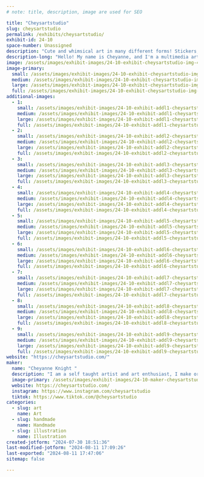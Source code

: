 ```yaml
---
# note: title, description, image are used for SEO

title: "Cheysartstudio"
slug: cheysartstudio
permalink: /exhibits/cheysartstudio/
exhibit-id: 24-10
space-number: Unassigned
description: "Cute and whimsical art in many different forms! Stickers,prints,stuffed animals, paintings and more!"
description-long: "Hello! My name is Cheyanne, and I'm a multimedia artist that creates cute and whimsical art of original characters, like my “monster potions” and my fruit basket Dino's, my art comes in many different forms, Stickers, paintings, keychains, even crocheted stuffed animals and so much more! I also create some fan art based off my favorite anime’s and video games. "
image: /assets/images/exhibit-images/24-10-exhibit-cheysartstudio-img-4734-large.jpeg
image-primary: 
  small: /assets/images/exhibit-images/24-10-exhibit-cheysartstudio-img-4734-small.jpeg
  medium: /assets/images/exhibit-images/24-10-exhibit-cheysartstudio-img-4734-medium.jpeg
  large: /assets/images/exhibit-images/24-10-exhibit-cheysartstudio-img-4734-large.jpeg
  full: /assets/images/exhibit-images/24-10-exhibit-cheysartstudio-img-4734-full.jpeg
additional-images: 
  - 1:
    small: /assets/images/exhibit-images/24-10-exhibit-addl1-cheysartstudio-093b6691-2878-49e4-8f6f-e2653c10ac58-small.jpeg
    medium: /assets/images/exhibit-images/24-10-exhibit-addl1-cheysartstudio-093b6691-2878-49e4-8f6f-e2653c10ac58-medium.jpeg
    large: /assets/images/exhibit-images/24-10-exhibit-addl1-cheysartstudio-093b6691-2878-49e4-8f6f-e2653c10ac58-large.jpeg
    full: /assets/images/exhibit-images/24-10-exhibit-addl1-cheysartstudio-093b6691-2878-49e4-8f6f-e2653c10ac58-full.jpeg
  - 2:
    small: /assets/images/exhibit-images/24-10-exhibit-addl2-cheysartstudio-cb28b92e-6c9e-401e-b413-c473e1be5ce7-small.jpeg
    medium: /assets/images/exhibit-images/24-10-exhibit-addl2-cheysartstudio-cb28b92e-6c9e-401e-b413-c473e1be5ce7-medium.jpeg
    large: /assets/images/exhibit-images/24-10-exhibit-addl2-cheysartstudio-cb28b92e-6c9e-401e-b413-c473e1be5ce7-large.jpeg
    full: /assets/images/exhibit-images/24-10-exhibit-addl2-cheysartstudio-cb28b92e-6c9e-401e-b413-c473e1be5ce7-full.jpeg
  - 3:
    small: /assets/images/exhibit-images/24-10-exhibit-addl3-cheysartstudio-img-4881-small.jpeg
    medium: /assets/images/exhibit-images/24-10-exhibit-addl3-cheysartstudio-img-4881-medium.jpeg
    large: /assets/images/exhibit-images/24-10-exhibit-addl3-cheysartstudio-img-4881-large.jpeg
    full: /assets/images/exhibit-images/24-10-exhibit-addl3-cheysartstudio-img-4881-full.jpeg
  - 4:
    small: /assets/images/exhibit-images/24-10-exhibit-addl4-cheysartstudio-img-4895-small.jpeg
    medium: /assets/images/exhibit-images/24-10-exhibit-addl4-cheysartstudio-img-4895-medium.jpeg
    large: /assets/images/exhibit-images/24-10-exhibit-addl4-cheysartstudio-img-4895-large.jpeg
    full: /assets/images/exhibit-images/24-10-exhibit-addl4-cheysartstudio-img-4895-full.jpeg
  - 5:
    small: /assets/images/exhibit-images/24-10-exhibit-addl5-cheysartstudio-img-4957-small.jpeg
    medium: /assets/images/exhibit-images/24-10-exhibit-addl5-cheysartstudio-img-4957-medium.jpeg
    large: /assets/images/exhibit-images/24-10-exhibit-addl5-cheysartstudio-img-4957-large.jpeg
    full: /assets/images/exhibit-images/24-10-exhibit-addl5-cheysartstudio-img-4957-full.jpeg
  - 6:
    small: /assets/images/exhibit-images/24-10-exhibit-addl6-cheysartstudio-img-4975-small.jpeg
    medium: /assets/images/exhibit-images/24-10-exhibit-addl6-cheysartstudio-img-4975-medium.jpeg
    large: /assets/images/exhibit-images/24-10-exhibit-addl6-cheysartstudio-img-4975-large.jpeg
    full: /assets/images/exhibit-images/24-10-exhibit-addl6-cheysartstudio-img-4975-full.jpeg
  - 7:
    small: /assets/images/exhibit-images/24-10-exhibit-addl7-cheysartstudio-img-4978-small.jpeg
    medium: /assets/images/exhibit-images/24-10-exhibit-addl7-cheysartstudio-img-4978-medium.jpeg
    large: /assets/images/exhibit-images/24-10-exhibit-addl7-cheysartstudio-img-4978-large.jpeg
    full: /assets/images/exhibit-images/24-10-exhibit-addl7-cheysartstudio-img-4978-full.jpeg
  - 8:
    small: /assets/images/exhibit-images/24-10-exhibit-addl8-cheysartstudio-img-5004-small.jpeg
    medium: /assets/images/exhibit-images/24-10-exhibit-addl8-cheysartstudio-img-5004-medium.jpeg
    large: /assets/images/exhibit-images/24-10-exhibit-addl8-cheysartstudio-img-5004-large.jpeg
    full: /assets/images/exhibit-images/24-10-exhibit-addl8-cheysartstudio-img-5004-full.jpeg
  - 9:
    small: /assets/images/exhibit-images/24-10-exhibit-addl9-cheysartstudio-img-5376-small.jpeg
    medium: /assets/images/exhibit-images/24-10-exhibit-addl9-cheysartstudio-img-5376-medium.jpeg
    large: /assets/images/exhibit-images/24-10-exhibit-addl9-cheysartstudio-img-5376-large.jpeg
    full: /assets/images/exhibit-images/24-10-exhibit-addl9-cheysartstudio-img-5376-full.jpeg
website: "https://cheysartstudio.com/"
maker: 
  name: "Cheyanne Knight "
  description: "I am a self taught artist and art enthusiast, I make original art and some fan art in many different forms such as paintings, stickers, keychains, art prints, handmade stuffed animals and more!"
  image-primary: /assets/images/exhibit-images/24-10-maker-cheysartstudio-img-6263-medium.jpeg
  website: https://cheysartstudio.com/
  instagram: https://www.instagram.com/cheysartstudio
  tiktok: https://www.tiktok.com/@cheysartstudio
categories: 
  - slug: art
    name: Art
  - slug: handmade
    name: Handmade
  - slug: illustration
    name: Illustration
created-jotform: "2024-07-30 18:51:36"
last-modified-jotform: "2024-08-11 17:09:26"
last-exported: "2024-08-11 17:47:06"
sitemap: false

---
```


